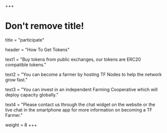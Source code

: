 +++
# Don't remove title!

title = "participate"

header = "How To Get Tokens"

text1 = "Buy tokens from public exchanges, our tokens are ERC20 compatible tokens."

text2 = "You can become a farmer by hosting TF Nodes to help the network grow fast."

text3 = "You can invest in an independent Farming Cooperative which will deploy capacity globally."

text4 = "Please contact us through the chat widget on the website or the live chat in the smartphone app for more information on becoming a TF Farmer."

weight = 8
+++
